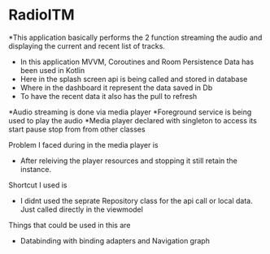 # RadioITM
*This application basically performs the 2 function streaming the audio and displaying the current and recent list of tracks.

* In this application MVVM, Coroutines and Room Persistence Data has been used in Kotlin
* Here in the splash screen api is being called and stored in database
* Where in the dashboard it represent the data saved in Db
* To have the recent data it also has the pull to refresh

*Audio streaming is done via media player
*Foreground service is being used to play the audio
*Media player declared with singleton to access its start pause stop from from other classes 


Problem I faced during in the media player is 
* After releiving the player resources and stopping it still retain the instance.

Shortcut I used is 
* I didnt used the seprate Repository class for the api call or local data. Just called directly in the viewmodel

Things that could be used in this are
* Databinding with binding adapters and Navigation graph

